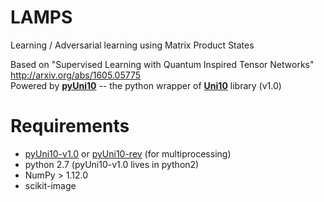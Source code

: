 # LAMPS

Learning / Adversarial learning using Matrix Product States  

Based on "Supervised Learning with Quantum Inspired Tensor Networks" http://arxiv.org/abs/1605.05775  
Powered by [**pyUni10**](https://uni10-tutorials.readthedocs.io/en/latest/index.html) -- the python wrapper of [**Uni10**](https://github.com/yingjerkao/uni10) library (v1.0)

# Requirements
 - [pyUni10-v1.0](https://uni10-tutorials.readthedocs.io/en/latest/index.html) or [pyUni10-rev](https://github.com/cylo/uni10) (for multiprocessing)
 - python 2.7 (pyUni10-v1.0 lives in python2)
 - NumPy > 1.12.0
 - scikit-image
